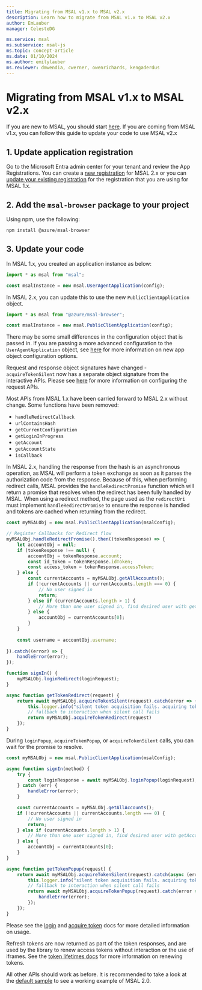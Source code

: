 ```yaml
---
title: Migrating from MSAL v1.x to MSAL v2.x
description: Learn how to migrate from MSAL v1.x to MSAL v2.x
author: EmLauber
manager: CelesteDG

ms.service: msal
ms.subservice: msal-js
ms.topic: concept-article
ms.date: 01/10/2024
ms.author: emilylauber
ms.reviewer: dmwendia, cwerner, owenrichards, kengaderdus
---
```


# Migrating from MSAL v1.x to MSAL v2.x

If you are new to MSAL, you should start [here](./initialization.md). If you are coming from MSAL v1.x, you can follow this guide to update your code to use MSAL v2.x

## 1. Update application registration

Go to the Microsoft Entra admin center for your tenant and review the App Registrations. You can create a [new registration](/entra/identity-platform/scenario-spa-app-registration#create-the-app-registration) for MSAL 2.x or you can [update your existing registration](/entra/identity-platform/scenario-spa-app-registration#redirect-uri-msaljs-20-with-auth-code-flow) for the registration that you are using for MSAL 1.x.

## 2. Add the `msal-browser` package to your project

Using npm, use the following:

```javascript
npm install @azure/msal-browser
```

## 3. Update your code

In MSAL 1.x, you created an application instance as below:

```javascript
import * as msal from "msal";

const msalInstance = new msal.UserAgentApplication(config);
```

In MSAL 2.x, you can update this to use the new `PublicClientApplication` object.

```javascript
import * as msal from "@azure/msal-browser";

const msalInstance = new msal.PublicClientApplication(config);
```

There may be some small differences in the configuration object that is passed in. If you are passing a more advanced configuration to the `UserAgentApplication` object, see [here](./configuration.md) for more information on new app object configuration options.

Request and response object signatures have changed - `acquireTokenSilent` now has a separate object signature from the interactive APIs. Please see [here](./request-response-object.md) for more information on configuring the request APIs. 

Most APIs from MSAL 1.x have been carried forward to MSAL 2.x without change. Some functions have been removed:
- `handleRedirectCallback`
- `urlContainsHash`
- `getCurrentConfiguration`
- `getLoginInProgress`
- `getAccount`
- `getAccountState`
- `isCallback`

In MSAL 2.x, handling the response from the hash is an asynchronous operation, as MSAL will perform a token exchange as soon as it parses the authorization code from the response. Because of this, when performing redirect calls, MSAL provides the `handleRedirectPromise` function which will return a promise that resolves when the redirect has been fully handled by MSAL. When using a redirect method, the page used as the `redirectUri` must implement  `handleRedirectPromise` to ensure the response is handled and tokens are cached when returning from the redirect.

```javascript
const myMSALObj = new msal.PublicClientApplication(msalConfig); 

// Register Callbacks for Redirect flow
myMSALObj.handleRedirectPromise().then((tokenResponse) => {
    let accountObj = null;
    if (tokenResponse !== null) {
        accountObj = tokenResponse.account;
        const id_token = tokenResponse.idToken;
        const access_token = tokenResponse.accessToken;
    } else {
        const currentAccounts = myMSALObj.getAllAccounts();
        if (!currentAccounts || currentAccounts.length === 0) {
            // No user signed in
            return;
        } else if (currentAccounts.length > 1) {
            // More than one user signed in, find desired user with getAccountByUsername(username)
        } else {
            accountObj = currentAccounts[0];
        }
    }
    
    const username = accountObj.username;
   
}).catch((error) => {
    handleError(error);
});

function signIn() {
    myMSALObj.loginRedirect(loginRequest);
}

async function getTokenRedirect(request) {
    return await myMSALObj.acquireTokenSilent(request).catch(error => {
        this.logger.info("silent token acquisition fails. acquiring token using redirect");
        // fallback to interaction when silent call fails
        return myMSALObj.acquireTokenRedirect(request)
    });
}
```

During `loginPopup`, `acquireTokenPopup`, or `acquireTokenSilent` calls, you can wait for the promise to resolve.

```javascript
const myMSALObj = new msal.PublicClientApplication(msalConfig); 

async function signIn(method) {
    try {
        const loginResponse = await myMSALObj.loginPopup(loginRequest);
    } catch (err) {
        handleError(error);
    }

    const currentAccounts = myMSALObj.getAllAccounts();
    if (!currentAccounts || currentAccounts.length === 0) {
        // No user signed in
        return;
    } else if (currentAccounts.length > 1) {
        // More than one user signed in, find desired user with getAccountByUsername(username)
    } else {
        accountObj = currentAccounts[0];
    }
}

async function getTokenPopup(request) {
    return await myMSALObj.acquireTokenSilent(request).catch(async (error) => {
        this.logger.info("silent token acquisition fails. acquiring token using popup");
        // fallback to interaction when silent call fails
        return await myMSALObj.acquireTokenPopup(request).catch(error => {
            handleError(error);
        });
    });
}
```

Please see the [login](./login-user.md) and [acquire token](./acquire-token.md) docs for more detailed information on usage.

Refresh tokens are now returned as part of the token responses, and are used by the library to renew access tokens without interaction or the use of iframes. See the [token lifetimes docs](./token-lifetimes.md) for more information on renewing tokens.

All other APIs should work as before. It is recommended to take a look at the [default sample](https://github.com/AzureAD/microsoft-authentication-library-for-js/tree/dev/samples/msal-browser-samples/VanillaJSTestApp2.0) to see a working example of MSAL 2.0.
